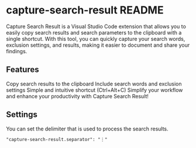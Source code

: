 # capture-search-result README

Capture Search Result is a Visual Studio Code extension that allows you to easily copy search results and search parameters to the clipboard with a single shortcut. With this tool, you can quickly capture your search words, exclusion settings, and results, making it easier to document and share your findings.

## Features

Copy search results to the clipboard
Include search words and exclusion settings
Simple and intuitive shortcut (Ctrl+Alt+C)
Simplify your workflow and enhance your productivity with Capture Search Result!

## Settings

You can set the delimiter that is used to process the search results.

    "capture-search-result.separator": "⋮"
